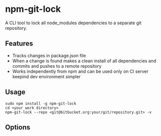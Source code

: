 # npm-git-lock

A CLI tool to lock all node_modules dependencies to a separate git repository.


## Features

- Tracks changes in package.json file
- When a change is found makes a clean install of all dependencies and commits and pushes to a remote repository
- Works independently from npm and can be used only on CI server keepind dev environment simpler

## Usage

```
sudo npm install -g npm-git-lock
cd <your work directory>
npm-git-lock --repo <git@bitbucket.org:your/git/repository.git> -v
```

## Options

